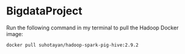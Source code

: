 # BigdataProject
Run the following command in my terminal to pull the Hadoop Docker image:
```bash
docker pull suhotayan/hadoop-spark-pig-hive:2.9.2










